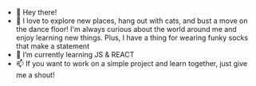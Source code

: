 - 👋 Hey there! 
- 👀 I love to explore new places, hang out with cats, and bust a move on the dance floor! I'm always curious about the world around me and enjoy learning new things. Plus, I have a thing for wearing funky socks that make a statement
- 🌱 I’m currently learning JS & REACT
- 📫 If you want to work on a simple project and learn together, just give me a shout!


